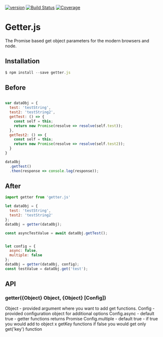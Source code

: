 [![version](https://img.shields.io/npm/v/getter.js.svg?label=version)](https://www.npmjs.org/package/getter.js) [![Build Status](https://img.shields.io/travis/Abdizriel/getter.js.svg?branch=master)](https://travis-ci.org/Abdizriel/getter.js/) [![Coverage](https://img.shields.io/coveralls/Abdizriel/getter.js.svg)](https://coveralls.io/github/Abdizriel/getter.js)

# Getter.js
The Promise based get object parameters for the modern browsers and node.

## Installation
```js
$ npm install --save getter.js
```

## Before
```js

var dataObj = {
  test: 'testString',
  test2: 'testString2',
  getTest: () => {
    const self = this;
    return new Promise(resolve => resolve(self.test));
  },
  getTest2: () => {
    const self = this;
    return new Promise(resolve => resolve(self.test2));
  }
}

dataObj
  .getTest()
  .then(response => console.log(response));


```

## After

```js
import getter from 'getter.js'

let dataObj = {
  test: 'testString',
  test2: 'testString2'
};
dataObj = getter(dataObj);

const asyncTestValue = await dataObj.getTest();


let config = {
  async: false,
  multiple: false
};
dataObj = getter(dataObj, config);
const testValue = dataObj.get('test');

```

## API

### getter({Object} Object, {Object} [Config])
Object - provided argument where you want to add get functions.
Config - provided configuration object for additional options
Config.async - default true - getter functions returns Promise
Config.multiple - default true - if true you would add to object x getKey functions if false you would get only get('key') function